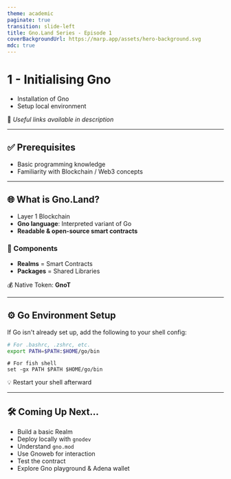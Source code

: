 ```yaml
---
theme: academic
paginate: true
transition: slide-left
title: Gno.Land Series - Episode 1
coverBackgroundUrl: https://marp.app/assets/hero-background.svg
mdc: true
---
```


# 1 - Initialising Gno

- Installation of Gno  
- Setup local environment  

📎 *Useful links available in description*

<!--
Overview of the series:
- Covers all aspects of Gno
- Content may become outdated
- Each episode = single topic
- Free to skip to any episode
-->

---

## ✅ Prerequisites

- Basic programming knowledge  
- Familiarity with Blockchain / Web3 concepts  

---

## 🌐 What is Gno.Land?

- Layer 1 Blockchain  
- **Gno language**: Interpreted variant of Go  
- **Readable & open-source smart contracts**  

### 🧱 Components
- **Realms** = Smart Contracts  
- **Packages** = Shared Libraries  

💰 Native Token: **GnoT**

<!--
Gno.land uses the Gno programming language (based on Go), interpreted and executed on GnoVM. Every deployed contract is open-source and includes comments. GnoT is used to interact with the chain.
-->

---

## ⚙️ Go Environment Setup

If Go isn't already set up, add the following to your shell config:

```bash
# For .bashrc, .zshrc, etc.
export PATH=$PATH:$HOME/go/bin
````

```fish
# For fish shell
set -gx PATH $PATH $HOME/go/bin
```

💡 Restart your shell afterward

---

## 🛠️ Coming Up Next...

* Build a basic Realm
* Deploy locally with `gnodev`
* Understand `gno.mod`
* Use Gnoweb for interaction
* Test the contract
* Explore Gno playground & Adena wallet

<!--
Example:
- Build a counter Realm
- Deploy locally
- Interact with Gnoweb
-->

